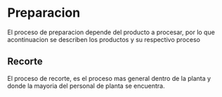 # Preparacion

El proceso de preparacion depende del producto a procesar, por lo que acontinuacion se describen los productos y su respectivo proceso


## Recorte
El proceso de recorte, es el proceso mas general dentro de la planta y donde la mayoria del personal de planta se encuentra. 
